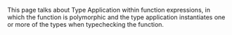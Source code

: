 
This page talks about Type Application within function expressions, in which the function is polymorphic and the type application instantiates one or more of the types when typechecking the function.


